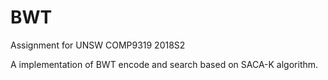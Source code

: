 # BWT

Assignment for UNSW COMP9319 2018S2

A implementation of BWT encode and search based on SACA-K algorithm.
